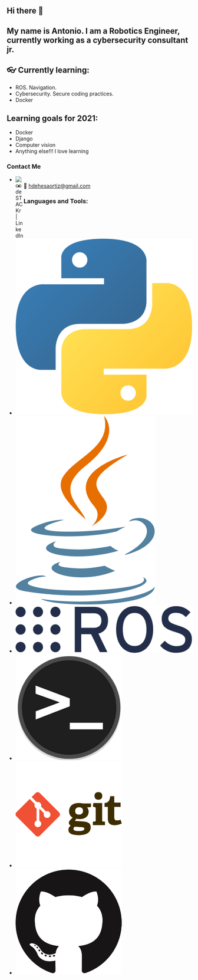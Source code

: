 ## Hi there 👋
## My name is Antonio. I am a Robotics Engineer, currently working as a cybersecurity consultant jr.
## 👓 Currently learning: 
* ROS. Navigation.
* Cybersecurity. Secure coding practices. 
* Docker

## Learning goals for 2021: 
* Docker
* Django
* Computer vision
* Anything else!!! I love learning

### Contact Me
* [<img align="left" alt="codeSTACKr | LinkedIn" width="22px" src="https://cdn.jsdelivr.net/npm/simple-icons@v3/icons/linkedin.svg" />][linkedin]
* 📧 hdehesaortiz@gmail.com


### Languages and Tools:
* ![Python][Pylogo]
* ![Java][Jalogo]
* ![ROS][ROSlogo]
* ![Terminal][Terlogo]
* ![Git][Gitlogo]
* ![Github][GHlogo]


<!--
**AntonioDehesa/AntonioDehesa** is a ✨ _special_ ✨ repository because its `README.md` (this file) appears on your GitHub profile.

Here are some ideas to get you started:

- 🔭 I’m currently working on ...
- 🌱 I’m currently learning ...
- 👯 I’m looking to collaborate on ...
- 🤔 I’m looking for help with ...
- 💬 Ask me about ...
- 📫 How to reach me: ...
- ⚡ Fun fact: ...
-->

[linkedin]: https://www.linkedin.com/in/heriberto-antonio-dehesa-ortiz-847995153/
[Gitlogo]: https://github.com/AntonioDehesa/AntonioDehesa/blob/main/Images/git.png
[GHlogo]: https://github.com/AntonioDehesa/AntonioDehesa/blob/main/Images/github.png
[Pylogo]: https://github.com/AntonioDehesa/AntonioDehesa/blob/main/Images/Python.png
[Jalogo]: https://github.com/AntonioDehesa/AntonioDehesa/blob/main/Images/Java.png
[Terlogo]: https://github.com/AntonioDehesa/AntonioDehesa/blob/main/Images/Terminal.png
[ROSlogo]: https://github.com/AntonioDehesa/AntonioDehesa/blob/main/Images/ROS.png
